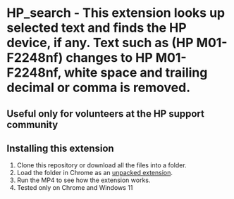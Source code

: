 # HP_search - This extension looks up selected text and finds the HP device, if any.  Text such as (HP M01-F2248nf)  changes to HP M01-F2248nf, white space and trailing decimal or comma is removed.
## Useful only for volunteers at the HP support community
## Installing this extension

1. Clone this repository or download all the files into a folder.
2. Load the folder in Chrome as an [unpacked extension](https://developer.chrome.com/docs/extensions/mv3/getstarted/development-basics/#load-unpacked).
3. Run the MP4 to see how the extension works.
4. Tested only on Chrome and Windows 11
